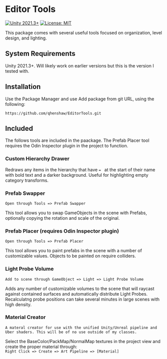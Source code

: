 # Editor Tools
[![Unity 2021.3+](https://img.shields.io/badge/unity-2021.3%2B-blue.svg)](https://unity3d.com/get-unity/download)
[![License: MIT](https://img.shields.io/badge/License-MIT-brightgreen.svg)](LICENSE.md)

This package comes with several useful tools focused on organization, level design, and lighting.

## System Requirements
Unity 2021.3+. Will likely work on earlier versions but this is the version I tested with.

## Installation
Use the Package Manager and use Add package from git URL, using the following: 
```
https://github.com/qhenshaw/EditorTools.git
```

## Included
The follows tools are included in the paackage. The Prefab Placer tool requires the Odin Inspector plugin in the project to function.

### Custom Hierarchy Drawer
Redraws any items in the hierarchy that have ```= ``` at the start of their name with bold text and a darker background. Useful for highlighting empty category transforms.

### Prefab Swapper
```
Open through Tools => Prefab Swapper
```
This tool allows you to swap GameObjects in the scene with Prefabs, optionally copying the rotation and scale of the original.

### Prefab Placer (requires Odin Inspector plugin)
```
Open through Tools => Prefab Placer
```
This tool allows you to paint prefabs in the scene with a number of customizable values. Objects to be painted on require colliders.

### Light Probe Volume
```
Add to scene through GameObject => Light => Light Probe Volume
```
Adds any number of customizable volumes to the scene that will raycast against contained surfaces and automatically distribute Light Probes. Recalculatng probe positions can take several minutes in large scenes with high density.

### Material Creator
```
A materal creator for use with the unified Unity/Unreal pipeline and Uber shaders. This will be of no use outside of my classes.
```
Select the BaseColor/PackMap/NormalMap textures in the project view and create the proper material through:  
```Right Click => Create => Art Pipeline => [Material]```
